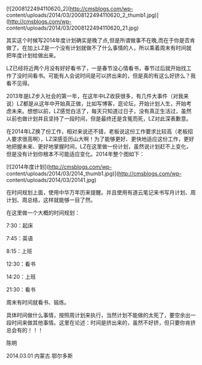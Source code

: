 [![2008122494110620_2](http://cmsblogs.com/wp-
content/uploads/2014/03/2008122494110620_2_thumb1.jpg)](http://cmsblogs.com/wp-
content/uploads/2014/03/2008122494110620_21.jpg)

其实这个时候写2014年度计划确实是晚了点,但是所谓做事不在晚,而在于你是否肯做了。在加上LZ是一个没有计划就做不了什么事情的人，所以乘着周末有时间就把年度计划给做出来。

LZ已经将近两个月没有好好看书了，一是春节没心情看书，春节过后就开始找工作了没时间看书。可能有人会说时间是可以挤出来的，但是真的有这么好挤么？我看不见得。

2013年是LZ步入社会的第一年，在这年中LZ收获很多，有几件大事件（对我来说）LZ都是从这年中开始真正做，比如写博客，逛论坛，开始计划人生，开始考虑未来。想想以前，LZ感觉白活了，每天只知道过日子，没有真正生活过，虽然以前也做计划并且坚持了一段时间，但是最终还是含冤而死，LZ对此深表歉意。

在2014年LZ换了份工作，相对来说还不错，老板说这份工作要求比较高（老板招人要求很高啊），LZ深感亚历山大啊！为了能够更好、更快地适应这份工作，更好地把握未来、更好地掌握时间，LZ在这里做一份计划，虽然说计划赶不上变化，但是没有计划你根本不可能适应变化。2014年整个图如下：

[![2014年度计划](http://cmsblogs.com/wp-
content/uploads/2014/03/2014_thumb1.jpg)](http://cmsblogs.com/wp-
content/uploads/2014/03/20141.jpg)

在时间规划上面，使用中华万年历来提醒。并且使用有道云笔记来书写月计划、周计划、周总结，这样就能够一目了然。

在这里做一个大概的时间规划：

7:30：起床

7:45：英语

8:15：上班

12:30：看书

14:20：上班

21:30：看书

周末有时间就看书、锻炼。

具体时间做什么事情，按照周计划来执行，当然计划不能做的太死了，要空余出一段时间来做其他事情。这里在论述：时间是挤出来的，虽然不好挤，但只要你肯挤总会有的！！！

陈明

2014.03.01 内蒙古.鄂尔多斯

